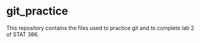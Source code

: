 # git_practice

This repository contains the files used to practice git and to complete lab 2 of STAT 386.